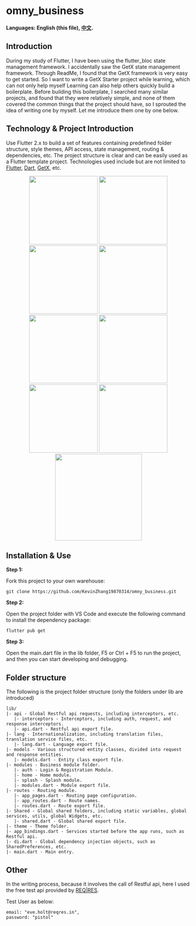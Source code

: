 # omny_business

**Languages: English (this file), [中文](README.zh-cn.md).**

## Introduction

During my study of Flutter, I have been using the flutter_bloc state management framework. I accidentally saw the GetX state management framework. Through ReadMe, I found that the GetX framework is very easy to get started. So I want to write a GetX Starter project while learning, which can not only help myself Learning can also help others quickly build a boilerplate. Before building this boilerplate, I searched many similar projects, and found that they were relatively simple, and none of them covered the common things that the project should have, so I sprouted the idea of ​​writing one by myself. Let me introduce them one by one below.

## Technology & Project Introduction

Use Flutter 2.x to build a set of features containing predefined folder structure, style themes, API access, state management, routing & dependencies, etc. The project structure is clear and can be easily used as a Flutter template project. Technologies used include but are not limited to [Flutter](https://flutter.cn/), [Dart](https://dart.dev/), [GetX](https://pub.dev/packages/get), etc.

<p align='center'>
    <img src="https://github.com/KevinZhang19870314/omny_business/blob/master/assets/screenshot/2.jpg" width="187" heght="333" />
    <img src="https://github.com/KevinZhang19870314/omny_business/blob/master/assets/screenshot/3.jpg" width="187" heght="333" />
    <img src="https://github.com/KevinZhang19870314/omny_business/blob/master/assets/screenshot/4.jpg" width="187" heght="333" />
    <img src="https://github.com/KevinZhang19870314/omny_business/blob/master/assets/screenshot/5.jpg" width="187" heght="333" />
    <img src="https://github.com/KevinZhang19870314/omny_business/blob/master/assets/screenshot/6.jpg" width="187" heght="333" />
    <img src="https://github.com/KevinZhang19870314/omny_business/blob/master/assets/screenshot/7.jpg" width="187" heght="333" />
    <img src="https://github.com/KevinZhang19870314/omny_business/blob/master/assets/screenshot/8.jpg" width="187" heght="333" />
    <img src="https://github.com/KevinZhang19870314/omny_business/blob/master/assets/screenshot/9.jpg" width="187" heght="333" />
    <img src="https://github.com/KevinZhang19870314/omny_business/blob/master/assets/screenshot/chat.gif" width="237px" heght="416px" />
</p>

## Installation & Use

**Step 1:**

Fork this project to your own warehouse:

```
git clone https://github.com/KevinZhang19870314/omny_business.git
```

**Step 2:**

Open the project folder with VS Code and execute the following command to install the dependency package:

```
flutter pub get
```

**Step 3:**

Open the main.dart file in the lib folder, F5 or Ctrl + F5 to run the project, and then you can start developing and debugging.

## Folder structure

The following is the project folder structure (only the folders under lib are introduced)

```
lib/
|- api - Global Restful api requests, including interceptors, etc.
   |- interceptors - Interceptors, including auth, request, and response interceptors.
   |- api.dart - Restful api export file.
|- lang - Internationalization, including translation files, translation service files, etc.
   |- lang.dart - Language export file.
|- models - Various structured entity classes, divided into request and response entities.
   |- models.dart - Entity class export file.
|- modules - Business module folder.
   |- auth - Login & Registration Module.
   |- home - Home module.
   |- splash - Splash module.
   |- modules.dart - Module export file.
|- routes - Routing module.
   |- app_pages.dart - Routing page configuration.
   |- app_routes.dart - Route names.
   |- routes.dart - Route export file.
|- Shared - Global shared folders, including static variables, global services, utils, global Widgets, etc.
   |- shared.dart - Global shared export file.
|- theme - Theme folder.
|- app_bindings.dart - Services started before the app runs, such as Restful api.
|- di.dart - Global dependency injection objects, such as SharedPreferences, etc.
|- main.dart - Main entry.
```

## Other

In the writing process, because it involves the call of Restful api, here I used the free test api provided by [REQ|RES](https://reqres.in/).

Test User as below:
  
    email: "eve.holt@reqres.in",
    password: "pistol"
